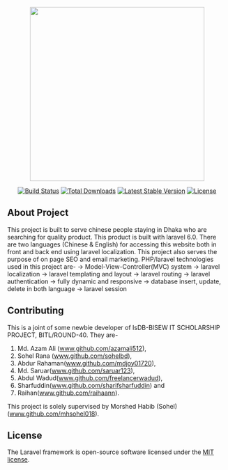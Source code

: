<p align="center"><img src="http://eenamart.com/uploads/69007ba2dfe72755d2c463090354889f47.jpeg" width="400"></p>

<p align="center">
<a href="https://travis-ci.org/laravel/framework"><img src="https://travis-ci.org/laravel/framework.svg" alt="Build Status"></a>
<a href="https://packagist.org/packages/laravel/framework"><img src="https://poser.pugx.org/laravel/framework/d/total.svg" alt="Total Downloads"></a>
<a href="https://packagist.org/packages/laravel/framework"><img src="https://poser.pugx.org/laravel/framework/v/stable.svg" alt="Latest Stable Version"></a>
<a href="https://packagist.org/packages/laravel/framework"><img src="https://poser.pugx.org/laravel/framework/license.svg" alt="License"></a>
</p>

## About Project

This project is built to serve chinese people staying in Dhaka who are searching for quality product. This product is built with laravel 6.0. There are two languages (Chinese & English) for accessing this website both in front and back end using laravel localization. This project also serves the purpose of on page SEO and email marketing. PHP/laravel technologies used in this project are-
-> Model-View-Controller(MVC) system
-> laravel localization
-> laravel templating and layout
-> laravel routing
-> laravel authentication
-> fully dynamic and responsive
-> database insert, update, delete in both language
-> laravel session


## Contributing

This is a joint of some newbie developer of IsDB-BISEW IT SCHOLARSHIP PROJECT, BITL/ROUND-40. They are- 
1. Md. Azam Ali (www.github.com/azamali512), 
2. Sohel Rana (www.github.com/sohelbd), 
3. Abdur Rahaman(www.github.com/mdjoy01720), 
4. Md. Saruar(www.github.com/saruar123), 
5. Abdul Wadud(www.github.com/freelancerwadud), 
6. Sharfuddin(www.github.com/sharifsharfuddin) and 
7. Raihan(www.github.com/raihaann). 

This project is solely supervised by Morshed Habib (Sohel) (www.github.com/mhsohel018).



## License

The Laravel framework is open-source software licensed under the [MIT license](https://opensource.org/licenses/MIT).
